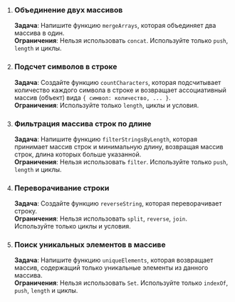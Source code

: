 1. ### Объединение двух массивов
   **Задача**: Напишите функцию `mergeArrays`, которая объединяет два массива в один.<br>
   **Ограничения**: Нельзя использовать `concat`. Используйте только `push`, `length` и циклы.<br>
   
2. ### Подсчет символов в строке
   **Задача**: Создайте функцию `countCharacters`, которая подсчитывает количество 
   каждого символа в строке и возвращает ассоциативный массив (объект) вида
   `{ символ: количество, ... }`.<br>
   **Ограничения**: Используйте только `length`, циклы и условия.<br>
   
3. ### Фильтрация массива строк по длине
   **Задача**: Напишите функцию `filterStringsByLength`, которая принимает массив строк и минимальную длину, возвращая массив строк, длина которых больше указанной.<br>
   **Ограничения**: Нельзя использовать `filter`. Используйте только `push`, `length` и циклы.<br>

4. ### Переворачивание строки
   **Задача**: Создайте функцию `reverseString`, которая переворачивает строку.<br>
   **Ограничения**: Нельзя использовать `split`, `reverse`, `join`. Используйте только циклы и условия.<br>

5. ### Поиск уникальных элементов в массиве
   **Задача**: Напишите функцию `uniqueElements`, которая возвращает массив, содержащий только уникальные элементы из данного массива.<br>
   **Ограничения**: Нельзя использовать `Set`. Используйте только `indexOf`, `push`, `length` и циклы.<br>